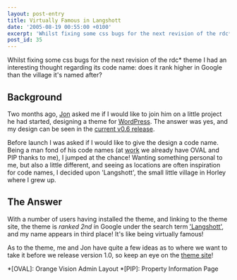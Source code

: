 ```yaml
---
layout: post-entry
title: Virtually Famous in Langshott
date: '2005-08-19 00:55:00 +0100'
excerpt: 'Whilst fixing some css bugs for the next revision of the rdc* theme I had an interesting thought regarding it''s code name: does it rank higher in Google than the village it''s named after?'
post_id: 35
---
```

Whilst fixing some css bugs for the next revision of the rdc* theme I had an interesting thought regarding its code name: does it rank higher in Google than the village it's named after?

## Background
Two months ago, [Jon][1] asked me if I would like to join him on a little project he had started, designing a theme for [WordPress][2]. The answer was yes, and my design can be seen in the [current v0.6 release][3].

Before launch I was asked if I would like to give the design a code name. Being a man fond of his code names (at [work][4] we already have OVAL and PIP thanks to me), I jumped at the chance!  Wanting something personal to me, but also a little different, and seeing as locations are often inspiration for code names, I decided upon 'Langshott', the small little village in Horley where I grew up.

## The Answer

With a number of users having installed the theme, and linking to the theme site, the theme is *ranked 2nd* in Google under the search term ['Langshott'][5], and my name appears in third place!  It's like being virtually famous!

As to the theme, me and Jon have quite a few ideas as to where we want to take it before we release version 1.0, so keep an eye on the [theme site][6]!

[1]: http://www.roobottom.com/
[2]: http://www.wordpress.org/
[3]: http://www.roobottom.com/wp_theme/?page_id=13
[4]: http://www.orangevision.co.uk/
[5]: http://www.google.co.uk/search?q=langshott
[6]: http://www.roobottom.com/wp_theme

*[OVAL]: Orange Vision Admin Layout
*[PIP]: Property Information Page
